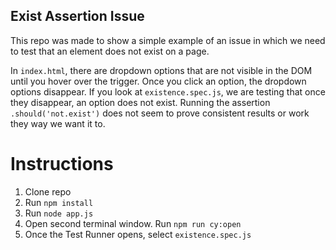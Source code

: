 ## Exist Assertion Issue
This repo was made to show a simple example of an issue in which we need to test that an element does not exist on a page.

In `index.html`, there are dropdown options that are not visible in the DOM until you hover over the trigger. Once you click
an option, the dropdown options disappear. If you look at `existence.spec.js`, we are testing that once they disappear, an option does not exist.
Running the assertion `.should('not.exist')` does not seem to prove consistent results or work they way we want it to.

# Instructions
1. Clone repo
2. Run `npm install`
3. Run `node app.js`
4. Open second terminal window. Run `npm run cy:open`
5. Once the Test Runner opens, select `existence.spec.js`
